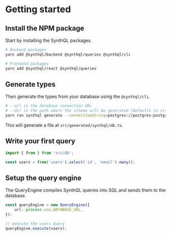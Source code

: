 ---
---

# Getting started

## Install the NPM package

Start by installing the SynthQL packages.

```bash
# Backend packages
yarn add @synthql/backend @synthql/queries @synthql/cli

# Frontend packages
yarn add @synthql/react @synthql/queries
```

## Generate types

Then generate the types from your database using the `@synthql/cli`.

```bash
# --url is the database connection URL
# --dir is the path where the schema will be generated [Defaults to src/]
yarn run synthql generate --connectionString=postgres://postgres:postgres@localhost:5432/postgres --out=src --defaultSchema=public --schemas public pg_catalog
```

This will generate a file at `src/generated/synthql/db.ts`.

## Write your first query

```ts
import { from } from 'src/db';

const users = from('users').select('id', 'email').many();
```

## Setup the query engine

The QueryEngine compiles SynthQL queries into SQL and sends them to the database.

```ts
const queryEngine = new QueryEngine({
    url: process.env.DATABASE_URL,
});

// execute the users query
queryEngine.execute(users);
```

